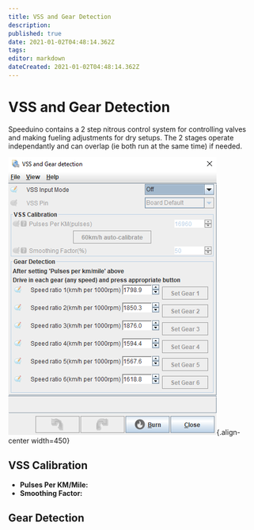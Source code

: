 ```yaml
---
title: VSS and Gear Detection
description: 
published: true
date: 2021-01-02T04:48:14.362Z
tags: 
editor: markdown
dateCreated: 2021-01-02T04:48:14.362Z
---
```


# VSS and Gear Detection
Speeduino contains a 2 step nitrous control system for controlling valves and making fueling adjustments for dry setups. 
The 2 stages operate independantly and can overlap (ie both run at the same time) if needed. 

![VSS Configuration dialog](/img/accessories/vss_settings.png){.align-center width=450}

## VSS Calibration
- **Pulses Per KM/Mile:**
- **Smoothing Factor:** 

## Gear Detection


